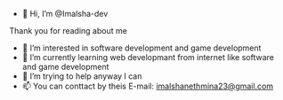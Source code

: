 - 👋 Hi, I’m @Imalsha-dev

Thank you for reading about me

- 👀 I’m interested in software development and game development
- 🌱 I’m currently learning web developmant from internet like software and game development
- 💞️ I’m trying to help anyway I can
- 📫 You can conttact by theis E-mail: imalshanethmina23@gmail.com

<!---
Imalsha-dev/Imalsha-dev is a ✨ special ✨ repository because its `README.md` (this file) appears on your GitHub profile.
You can click the Preview link to take a look at your changes.
--->
